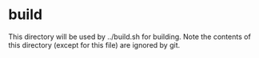 # build
This directory will be used by ../build.sh for building. Note the
contents of this directory (except for this file) are ignored by git.